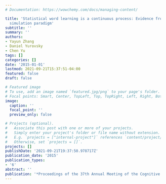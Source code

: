 ```yaml
---
# Documentation: https://wowchemy.com/docs/managing-content/

title: 'Statistical word learning is a continuous process: Evidence from the human
  simulation paradigm'
subtitle: ''
summary: ''
authors:
- Yayun Zhang
- Daniel Yurovsky
- Chen Yu
tags: []
categories: []
date: '2015-01-01'
lastmod: 2021-09-21T15:37:51-04:00
featured: false
draft: false

# Featured image
# To use, add an image named `featured.jpg/png` to your page's folder.
# Focal points: Smart, Center, TopLeft, Top, TopRight, Left, Right, BottomLeft, Bottom, BottomRight.
image:
  caption: ''
  focal_point: ''
  preview_only: false

# Projects (optional).
#   Associate this post with one or more of your projects.
#   Simply enter your project's folder or file name without extension.
#   E.g. `projects = ["internal-project"]` references `content/project/deep-learning/index.md`.
#   Otherwise, set `projects = []`.
projects: []
publishDate: '2021-09-21T19:37:50.978717Z'
publication_date: '2015'
publication_types:
- '6'
abstract: ''
publication: '*Proceedings of the 37th Annual Meeting of the Cognitive Science Society*'
---
```

